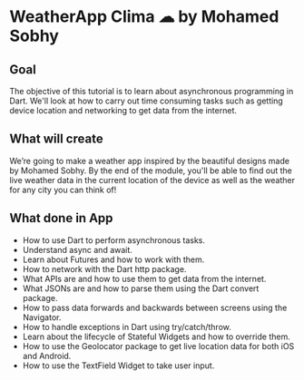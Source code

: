 # WeatherApp Clima ☁ by Mohamed Sobhy

## Goal

The objective of this tutorial is to learn about asynchronous programming in Dart. 
We'll look at how to carry out time consuming tasks such as getting device location and networking to get data from the internet. 


## What will create

We’re going to make a weather app inspired by the beautiful designs made by Mohamed Sobhy. 
By the end of the module, you'll be able to find out the live weather data in the current location of the device as well as the weather for any city you can think of!


## What done in App

- How to use Dart to perform asynchronous tasks.
- Understand async and await.
- Learn about Futures and how to work with them.
- How to network with the Dart http package.
- What APIs are and how to use them to get data from the internet.
- What JSONs are and how to parse them using the Dart convert package.
- How to pass data forwards and backwards between screens using the Navigator.
- How to handle exceptions in Dart using try/catch/throw.
- Learn about the lifecycle of Stateful Widgets and how to override them.
- How to use the Geolocator package to get live location data for both iOS and Android.
- How to use the TextField Widget to take user input.



